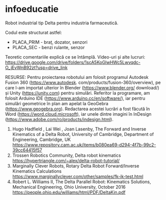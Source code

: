 # infoeducatie
Robot industrial tip Delta pentru industria farmaceutică.

Codul este structurat astfel:
  - PLACA_PRIM - braț, dozator, senzori
  - PLACA_SEC - benzi rulante, senzor

Teoretic comentariile explică ce se întâmplă.
Video-uri și alte lucruri:
https://drive.google.com/drive/folders/1scA5KoGlwHWc5Lwvqdc-O_jEvWnB92zt?usp=drive_link


RESURSE:
Pentru proiectarea robotului am folosit programul Autodesk Fusion 360 (https://www.autodesk.
com/products/fusion-360/overview), pe care l-am importat ulterior în Blender (https://www.blender.org/
download/) și Unity (https://unity.com) pentru simulări. Referitor la programare, am folosit Arduino IDE
(https://www.arduino.cc/en/software/), iar pentru simulări geometrice în plan am apelat la GeoGebra
(https://www.geogebra.org). Redactarea acestei lucrări a fost făcută în Word (https://word.cloud.microsoft), iar unele dintre imagini în InDesign (https://www.adobe.com/ro/products/indesign.html).
1. Hugo Hadfield , Lai Wei , Joan Lasenby, The Forward and Inverse Kinematics of a Delta Robot, University of Cambridge, Department of Engineering, Cambridge, UK
	 https://www.repository.cam.ac.uk/items/b080ea69-d294-4f7b-99c2-39cc64415f57
2. Trossen Robotics Community, Delta robot kinematics
https://hypertriangle.com/~alex/delta-robot-tutorial/
3. Marginally Clever Robots, Rotary Delta Robot Forward/Inverse Kinematics Calculations
https://www.marginallyclever.com/other/samples/fk-ik-test.html
4. Robert L. Williams II, The Delta Parallel Robot: Kinematics Solutions, Mechanical Engineering, Ohio
University, October 2016
https://people.ohio.edu/williams/html/PDF/DeltaKin.pdf
